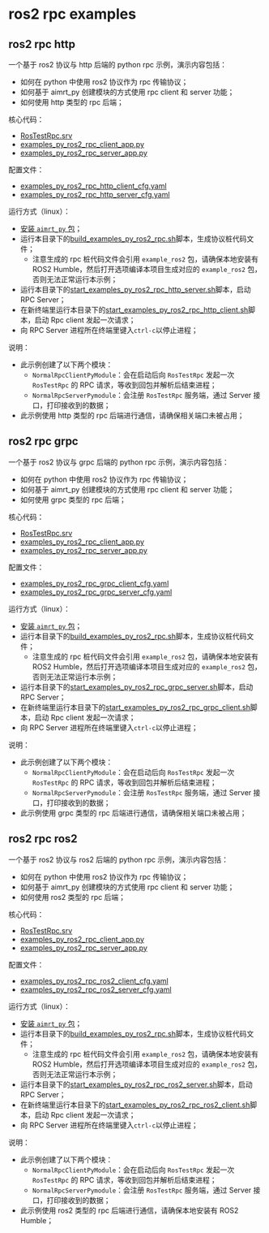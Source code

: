 # ros2 rpc examples


## ros2 rpc http


一个基于 ros2 协议与 http 后端的 python rpc 示例，演示内容包括：
- 如何在 python 中使用 ros2 协议作为 rpc 传输协议；
- 如何基于 aimrt_py 创建模块的方式使用 rpc client 和 server 功能；
- 如何使用 http 类型的 rpc 后端；


核心代码：
- [RosTestRpc.srv](../../../protocols/ros2/example_ros2/srv/RosTestRpc.srv)
- [examples_py_ros2_rpc_client_app.py](./examples_py_ros2_rpc_client_app.py)
- [examples_py_ros2_rpc_server_app.py](./examples_py_ros2_rpc_server_app.py)


配置文件：
- [examples_py_ros2_rpc_http_client_cfg.yaml](./cfg/examples_py_ros2_rpc_http_client_cfg.yaml)
- [examples_py_ros2_rpc_http_server_cfg.yaml](./cfg/examples_py_ros2_rpc_http_server_cfg.yaml)



运行方式（linux）：
- [安装 `aimrt_py` 包](../../../../document/sphinx-cn/tutorials/quick_start/installation_py.md)；
- 运行本目录下的[build_examples_py_ros2_rpc.sh](./build_examples_py_ros2_rpc.sh)脚本，生成协议桩代码文件；
  - 注意生成的 rpc 桩代码文件会引用 `example_ros2` 包，请确保本地安装有 ROS2 Humble，然后打开选项编译本项目生成对应的 `example_ros2` 包，否则无法正常运行本示例；
- 运行本目录下的[start_examples_py_ros2_rpc_http_server.sh](./start_examples_py_ros2_rpc_http_server.sh)脚本，启动 RPC Server；
- 在新终端里运行本目录下的[start_examples_py_ros2_rpc_http_client.sh](./start_examples_py_ros2_rpc_http_client.sh)脚本，启动 Rpc client 发起一次请求；
- 向 RPC Server 进程所在终端里键入`ctrl-c`以停止进程；


说明：
- 此示例创建了以下两个模块：
  - `NormalRpcClientPyModule`：会在启动后向 `RosTestRpc` 发起一次 `RosTestRpc` 的 RPC 请求，等收到回包并解析后结束进程；
  - `NormalRpcServerPymodule`：会注册 `RosTestRpc` 服务端，通过 Server 接口，打印接收到的数据；
- 此示例使用 http 类型的 rpc 后端进行通信，请确保相关端口未被占用；



## ros2 rpc grpc


一个基于 ros2 协议与 grpc 后端的 python rpc 示例，演示内容包括：
- 如何在 python 中使用 ros2 协议作为 rpc 传输协议；
- 如何基于 aimrt_py 创建模块的方式使用 rpc client 和 server 功能；
- 如何使用 grpc 类型的 rpc 后端；


核心代码：
- [RosTestRpc.srv](../../../protocols/ros2/example_ros2/srv/RosTestRpc.srv)
- [examples_py_ros2_rpc_client_app.py](./examples_py_ros2_rpc_client_app.py)
- [examples_py_ros2_rpc_server_app.py](./examples_py_ros2_rpc_server_app.py)


配置文件：
- [examples_py_ros2_rpc_grpc_client_cfg.yaml](./cfg/examples_py_ros2_rpc_grpc_client_cfg.yaml)
- [examples_py_ros2_rpc_grpc_server_cfg.yaml](./cfg/examples_py_ros2_rpc_grpc_server_cfg.yaml)



运行方式（linux）：
- [安装 `aimrt_py` 包](../../../../document/sphinx-cn/tutorials/quick_start/installation_py.md)；
- 运行本目录下的[build_examples_py_ros2_rpc.sh](./build_examples_py_ros2_rpc.sh)脚本，生成协议桩代码文件；
  - 注意生成的 rpc 桩代码文件会引用 `example_ros2` 包，请确保本地安装有 ROS2 Humble，然后打开选项编译本项目生成对应的 `example_ros2` 包，否则无法正常运行本示例；
- 运行本目录下的[start_examples_py_ros2_rpc_grpc_server.sh](./start_examples_py_ros2_rpc_grpc_server.sh)脚本，启动 RPC Server；
- 在新终端里运行本目录下的[start_examples_py_ros2_rpc_grpc_client.sh](./start_examples_py_ros2_rpc_grpc_client.sh)脚本，启动 Rpc client 发起一次请求；
- 向 RPC Server 进程所在终端里键入`ctrl-c`以停止进程；


说明：
- 此示例创建了以下两个模块：
  - `NormalRpcClientPyModule`：会在启动后向 `RosTestRpc` 发起一次 `RosTestRpc` 的 RPC 请求，等收到回包并解析后结束进程；
  - `NormalRpcServerPymodule`：会注册 `RosTestRpc` 服务端，通过 Server 接口，打印接收到的数据；
- 此示例使用 grpc 类型的 rpc 后端进行通信，请确保相关端口未被占用；



## ros2 rpc ros2



一个基于 ros2 协议与 ros2 后端的 python rpc 示例，演示内容包括：
- 如何在 python 中使用 ros2 协议作为 rpc 传输协议；
- 如何基于 aimrt_py 创建模块的方式使用 rpc client 和 server 功能；
- 如何使用 ros2 类型的 rpc 后端；


核心代码：
- [RosTestRpc.srv](../../../protocols/ros2/example_ros2/srv/RosTestRpc.srv)
- [examples_py_ros2_rpc_client_app.py](./examples_py_ros2_rpc_client_app.py)
- [examples_py_ros2_rpc_server_app.py](./examples_py_ros2_rpc_server_app.py)


配置文件：
- [examples_py_ros2_rpc_ros2_client_cfg.yaml](./cfg/examples_py_ros2_rpc_ros2_client_cfg.yaml)
- [examples_py_ros2_rpc_ros2_server_cfg.yaml](./cfg/examples_py_ros2_rpc_ros2_server_cfg.yaml)



运行方式（linux）：
- [安装 `aimrt_py` 包](../../../../document/sphinx-cn/tutorials/quick_start/installation_py.md)；
- 运行本目录下的[build_examples_py_ros2_rpc.sh](./build_examples_py_ros2_rpc.sh)脚本，生成协议桩代码文件；
  - 注意生成的 rpc 桩代码文件会引用 `example_ros2` 包，请确保本地安装有 ROS2 Humble，然后打开选项编译本项目生成对应的 `example_ros2` 包，否则无法正常运行本示例；
- 运行本目录下的[start_examples_py_ros2_rpc_ros2_server.sh](./start_examples_py_ros2_rpc_ros2_server.sh)脚本，启动 RPC Server；
- 在新终端里运行本目录下的[start_examples_py_ros2_rpc_ros2_client.sh](./start_examples_py_ros2_rpc_ros2_client.sh)脚本，启动 Rpc client 发起一次请求；
- 向 RPC Server 进程所在终端里键入`ctrl-c`以停止进程；


说明：
- 此示例创建了以下两个模块：
  - `NormalRpcClientPyModule`：会在启动后向 `RosTestRpc` 发起一次 `RosTestRpc` 的 RPC 请求，等收到回包并解析后结束进程；
  - `NormalRpcServerPymodule`：会注册 `RosTestRpc` 服务端，通过 Server 接口，打印接收到的数据；
- 此示例使用 ros2 类型的 rpc 后端进行通信，请确保本地安装有 ROS2 Humble；

